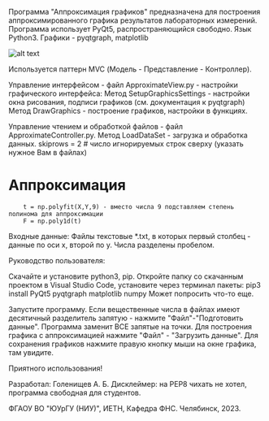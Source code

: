 Программа "Аппроксимация графиков" предназначена для построения аппроксимированного графика результатов лабораторных измерений.
Программа использует PyQt5, распространяющийся свободно. Язык Python3. Графики - pyqtgraph, matplotlib

![alt text](https://wmpics.space/di-56O7.png)

Используется паттерн MVC (Модель - Представление - Контроллер).

Управление интерфейсом - файл ApproximateView.py - настройки графического интерфейса:
Метод SetupGraphicsSettings - настройки окна рисования, подписи графиков (см. документация к pyqtgraph)
Метод DrawGraphics - построение графиков, настройки в функциях. 

Управление чтением и обработкой файлов - файл ApproximateController.py.
Метод LoadDataSet - загрузка и обработка данных.
 skiprows = 2 # число игнорируемых строк сверху (указать нужное Вам в файлах)

# Аппроксимация
        t = np.polyfit(X,Y,9) - вместо числа 9 подставляем степень полинома для аппроксимации
        F = np.poly1d(t)

Входные данные:
Файлы текстовые *.txt, в которых первый столбец - данные по оси x, второй по y. Числа разделены пробелом.

Руководство пользователя:

Скачайте и установите python3, pip. Откройте папку со скачанным проектом в Visual Studio Code, установите через терминал пакеты:
pip3 install PyQt5 pyqtgraph matplotlib numpy 
Может попросить что-то еще.

Запустите программу.
Если вещественные числа в файлах имеют десятичный разделитель запятую - нажмите "Файл"-"Подготовить данные". Программа заменит ВСЕ запятые на точки.
Для построения графика с аппроксимацией нажмите "Файл" - "Загрузить данные".
Для сохранения графиков нажмите правую кнопку мыши на окне графика, там увидите.

Приятного использования!

Разработал: Голенищев А. Б.
Дисклеймер: на PEP8 чихать не хотел, программа свободная для студентов.

ФГАОУ ВО "ЮУрГУ (НИУ)", ИЕТН, Кафедра ФНС. Челябинск, 2023.
